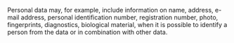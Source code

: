 Personal data may, for example, include information on name, address, e-mail address, personal identification number, registration number, photo, fingerprints, diagnostics, biological material, when it is possible to identify a person from the data or in combination with other data.
